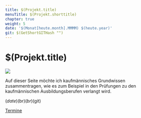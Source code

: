 ```yaml
---
title: $(Projekt.title)
menuTitle: $(Projekt.shorttitle)
chapter: true
weight: 5
date: '$(Monat[heute.month].MMMM) $(heute.year)'
git: $(GetShortGITHash "")
---
```


# $(Projekt.title)

![](/images/$(Projekt.cover))

Auf dieser Seite möchte ich kaufmännisches Grundwissen zusammentragen, wie es zum Beispiel in
den Prüfungen zu den kaufmännischen Ausbildungsberufen verlangt wird.

$(date)$(br)$(br)$(git)



[Termine](termine.html)
